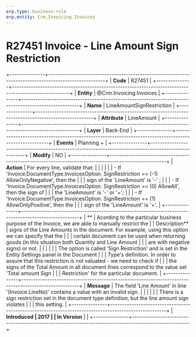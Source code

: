```yaml
---
erp.type: business-rule
erp.entity: Crm.Invoicing.Invoices
---
```


# R27451 Invoice - Line Amount Sign Restriction
+---------------+------------------------------------------------------------------------------------------------------+
| **Code**      | R27451                                                                                               |
+---------------+------------------------------------------------------------------------------------------------------+
| **Entity**    | @Crm.Invoicing.Invoices                                                                                              |
+---------------+------------------------------------------------------------------------------------------------------+
| **Name**      | LineAmountSignRestriction                                                                            |
+---------------+------------------------------------------------------------------------------------------------------+
| **Attribute** | LineAmount                                                                                           |
+---------------+------------------------------------------------------------------------------------------------------+
| **Layer**     | Back-End                                                                                             |
+---------------+------------------------------------------------------------------------------------------------------+
| **Events**    | Planning +                                                                                           |
+---------------+------------------------------------------------------------------------------------------------------+
| **Modify**    | NO                                                                                                   |
+---------------+------------------------------------------------------------------------------------------------------+
| **Action**    | For every line, validate that:                                                                       |
|               |                                                                                                      |
|               | -   If \'Invoice.DocumentType.InvoicesOption. SignRestriction == (-1) AllowOnlyNegative\', then the  |
|               |     sign of the \'LineAmount\' is \'-\' ;                                                            |
|               | -   If \'Invoice.DocumentType.InvoicesOption. SignRestriction == (0) AllowAll\', then the sign of    |
|               |     the \'LineAmount\' is \'-\' or \'+\';                                                            |
|               | -   If \'Invoice.DocumentType.InvoicesOption. SignRestriction == (1) AllowOnlyPositive\', then the   |
|               |     sign of the \'LineAmount\' is \'+\'.                                                             |
+---------------+------------------------------------------------------------------------------------------------------+
| **            | Acording to the particular business purpose of the Invoice, we are able to manually restrict the     |
| Description** | signs of the Line Amounts in the document. For example, using this option we can specify that the    |
|               | certain document can be used when returning goods (in this situation both Quantity and Line Amount   |
|               | are with negative signs) or not.                                                                     |
|               |                                                                                                      |
|               | The option is called \'Sign Restriction\' and is set in the Entity Settings panel in the Document    |
|               | Type\'s definition. In order to assure that this restriction is not valuated - we need to check if   |
|               | the signs of the Total Amount in all document lines correspond to the value set \'Total amount Sign  |
|               | Restriction\' for the particular document.                                                           |
+---------------+------------------------------------------------------------------------------------------------------+
| **Message**   | The field \'Line Amount\' in line \'{Invoice.LineNo}\' contains a value with an invalid sign.        |
|               |                                                                                                      |
|               | There is a sign restriction set in the document type definition, but the line amount sign violates   |
|               | this setting.                                                                                        |
+---------------+------------------------------------------------------------------------------------------------------+
| **Introduced  | 2017                                                                                                 |
| In Version**  |                                                                                                      |
+---------------+------------------------------------------------------------------------------------------------------+

  

  

  
